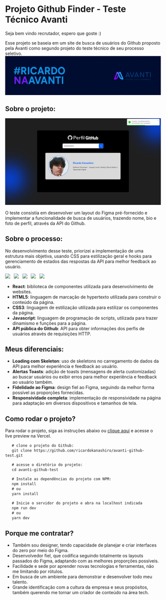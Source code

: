 # Projeto Github Finder - Teste Técnico Avanti

<p>Seja bem vindo recrutador, espero que goste :)</p>
Esse projeto se baseia em um site de busca de usuários do Github proposto pela Avanti como segundo projeto do teste técnico de seu processo seletivo.

<img src="./public/banner-avanti.png">

## Sobre o projeto:

<img src="./public/showcase.png">

O teste consistia em desenvolver um layout do Figma pré-fornecido e implementar a funcionalidade de busca de usuários, trazendo nome, bio e foto de perfil, através da API do Github.

## Sobre o processo:

No desenvolvimento desse teste, priorizei a implementação de uma estrutura mais objetiva, usando CSS para estilização geral e hooks para gerenciamento de estados das respostas da API para melhor feedback ao usuário.

<img src="https://img.shields.io/badge/React-000?style=for-the-badge&logo=react&logoColor=01d0f7" /> &nbsp;
<img src="https://img.shields.io/badge/HTML-000?style=for-the-badge&logo=html5&logoColor=E34F26" /> &nbsp;
<img src="https://img.shields.io/badge/CSS-000?style=for-the-badge&logo=css3&logoColor=1572B6" /> &nbsp;
<img src="https://img.shields.io/badge/JavaScript-000?style=for-the-badge&logo=javascript&logoColor=F7DF1E" /> &nbsp;
<img src="https://img.shields.io/badge/API-000?style=for-the-badge&logo=github&logoColor=FFF" /> &nbsp;

- <b>React</b>: biblioteca de componentes utilizada para desenvolvimento de websites.
- <b>HTML5</b>: linguagem de marcação de hypertexto utilizada para construir o conteúdo da página.
- <b>CSS3</b>: linguagem de estilização utilizada para estilizar os componentes da página.
- <b>Javascript</b>: linguagem de programação de scripts, utilizada para trazer dinamismo e funções para a página.
- <b>API pública do Github</b>: API para obter informações dos perfis de usuários através de requisições HTTP.

## Meus diferenciais:

- <b>Loading com Skeleton</b>: uso de skeletons no carregamento de dados da API para melhor experiência e feedback ao usuário.
- <b>Alertas Toasts</b>: adição de toasts (mensagens de alerta customizadas) ao buscar usuários ou exibir erros para melhor experiência e feedback ao usuário também.
- <b>Fidelidade ao Figma</b>: design fiel ao Figma, seguindo da melhor forma possível as proporções fornecidas.
- <b>Responsividade completa</b>: implementação de responsividade na página para adaptação em diversos dispositivos e tamanhos de tela.

## Como rodar o projeto?

Para rodar o projeto, siga as instruções abaixo ou <a href="https://avanti-github-test.vercel.app/">clique aqui</a> e acesse o live preview na Vercel.

```shell
   # clone o projeto do Github:
   git clone https://github.com/ricardokanashiro/avanti-github-test.git
```
```shell
   # acesse o diretório do projeto:
   cd avanti-github-test
```
```shell
   # Instale as dependências do projeto com NPM:
   npm install
   # ou
   yarn install
```

```shell
   # Inicie o servidor do projeto e abra na localhost indicada
   npm run dev
   # ou
   yarn dev
```

## Porque me contratar?

- Também sou designer, tendo capacidade de planejar e criar interfaces do zero por meio do Figma.
- Desenvolvedor fiel, que codifica seguindo totalmente os layouts passados do Figma, adaptando com as melhores proporções possíveis.
- Facilidade e sede por aprender novas tecnologias e ferramentas, não me limitando por rótulos.
- Em busca de um ambiente para demonstrar e desenvolver todo meu talento.
- Grande identificação com a cultura da empresa e seus propósitos, também querendo me tornar um criador de conteúdo na área tech.
